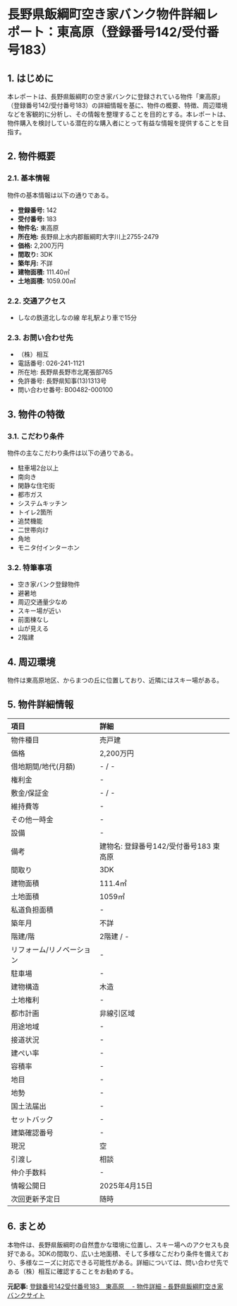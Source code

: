 # 長野県飯綱町空き家バンク物件詳細レポート：東高原（登録番号142/受付番号183）

## 1. はじめに

本レポートは、長野県飯綱町の空き家バンクに登録されている物件「東高原」（登録番号142/受付番号183）の詳細情報を基に、物件の概要、特徴、周辺環境などを客観的に分析し、その情報を整理することを目的とする。本レポートは、物件購入を検討している潜在的な購入者にとって有益な情報を提供することを目指す。

## 2. 物件概要

### 2.1. 基本情報

物件の基本情報は以下の通りである。

* **登録番号:** 142
* **受付番号:** 183
* **物件名:** 東高原
* **所在地:** 長野県上水内郡飯綱町大字川上2755-2479
* **価格:** 2,200万円
* **間取り:** 3DK
* **築年月:** 不詳
* **建物面積:** 111.40㎡
* **土地面積:** 1059.00㎡

### 2.2. 交通アクセス

* しなの鉄道北しなの線 牟礼駅より車で15分

### 2.3. お問い合わせ先

* （株）相互
* 電話番号: 026-241-1121
* 所在地: 長野県長野市北尾張部765
* 免許番号: 長野県知事(13)1313号
* 問い合わせ番号: B00482-000100

## 3. 物件の特徴

### 3.1. こだわり条件

物件の主なこだわり条件は以下の通りである。

* 駐車場2台以上
* 南向き
* 閑静な住宅街
* 都市ガス
* システムキッチン
* トイレ2箇所
* 追焚機能
* 二世帯向け
* 角地
* モニタ付インターホン

### 3.2. 特筆事項

* 空き家バンク登録物件
* 避暑地
* 周辺交通量少なめ
* スキー場が近い
* 前面棟なし
* 山が見える
* 2階建

## 4. 周辺環境

物件は東高原地区、からまつの丘に位置しており、近隣にはスキー場がある。

## 5. 物件詳細情報

| 項目 | 詳細 |
| :------------- | :------------------------------------- |
| 物件種目 | 売戸建 |
| 価格 | 2,200万円 |
| 借地期間/地代(月額) | - / - |
| 権利金 | - |
| 敷金/保証金 | - / - |
| 維持費等 | - |
| その他一時金 | - |
| 設備 | - |
| 備考 | 建物名: 登録番号142/受付番号183 東高原 |
| 間取り | 3DK |
| 建物面積 | 111.4㎡ |
| 土地面積 | 1059㎡ |
| 私道負担面積 | - |
| 築年月 | 不詳 |
| 階建/階 | 2階建 / - |
| リフォーム/リノベーション | - |
| 駐車場 | - |
| 建物構造 | 木造 |
| 土地権利 | - |
| 都市計画 | 非線引区域 |
| 用途地域 | - |
| 接道状況 | - |
| 建ぺい率 | - |
| 容積率 | - |
| 地目 | - |
| 地勢 | - |
| 国土法届出 | - |
| セットバック | - |
| 建築確認番号 | - |
| 現況 | 空 |
| 引渡し | 相談 |
| 仲介手数料 | - |
| 情報公開日 | 2025年4月15日 |
| 次回更新予定日 | 随時 |

## 6. まとめ

本物件は、長野県飯綱町の自然豊かな環境に位置し、スキー場へのアクセスも良好である。3DKの間取り、広い土地面積、そして多様なこだわり条件を備えており、多様なニーズに対応できる可能性がある。詳細については、問い合わせ先である（株）相互に確認することをお勧めする。


**元記事:** [登録番号142受付番号183　東高原　 - 物件詳細 - 長野県飯綱町空き家バンクサイト](https://iizuna-t20590.akiya-athome.jp/bukken/detail/buy/39007)